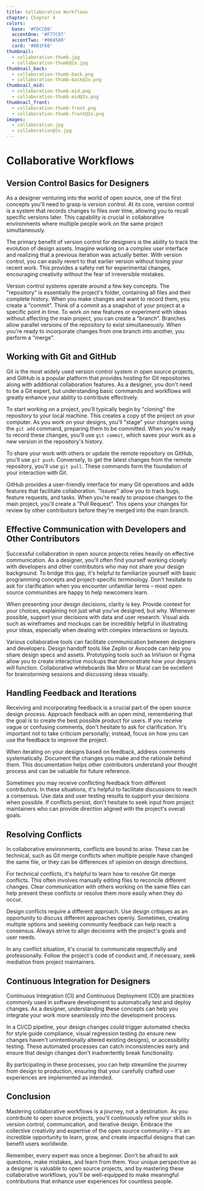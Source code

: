 ```yaml
---
title: Collaborative Workflows
chapter: Chapter 4
colors:
  base: '#FDCCD8'
  accentOne: '#F77C97'
  accentTwo: '#004580'
  card: '#001F60'
thumbnail:
  - collaboration-thumb.jpg
  - collaboration-thumb@2x.jpg
thumbnail_back:
  - collaboration-thumb-back.png
  - collaboration-thumb-back@2x.png
thumbnail_mid:
  - collaboration-thumb-mid.png
  - collaboration-thumb-mid@2x.png
thumbnail_front:
  - collaboration-thumb-front.png
  - collaboration-thumb-front@2x.png
images:
  - collaboration.jpg
  - collaboration@2x.jpg
---
```


# Collaborative Workflows

## Version Control Basics for Designers

As a designer venturing into the world of open source, one of the first concepts you'll need to grasp is version control. At its core, version control is a system that records changes to files over time, allowing you to recall specific versions later. This capability is crucial in collaborative environments where multiple people work on the same project simultaneously.

The primary benefit of version control for designers is the ability to track the evolution of design assets. Imagine working on a complex user interface and realizing that a previous iteration was actually better. With version control, you can easily revert to that earlier version without losing your recent work. This provides a safety net for experimental changes, encouraging creativity without the fear of irreversible mistakes.

Version control systems operate around a few key concepts. The "repository" is essentially the project's folder, containing all files and their complete history. When you make changes and want to record them, you create a "commit". Think of a commit as a snapshot of your project at a specific point in time. To work on new features or experiment with ideas without affecting the main project, you can create a "branch". Branches allow parallel versions of the repository to exist simultaneously. When you're ready to incorporate changes from one branch into another, you perform a "merge".

## Working with Git and GitHub

Git is the most widely used version control system in open source projects, and GitHub is a popular platform that provides hosting for Git repositories along with additional collaboration features. As a designer, you don't need to be a Git expert, but understanding basic commands and workflows will greatly enhance your ability to contribute effectively.

To start working on a project, you'll typically begin by "cloning" the repository to your local machine. This creates a copy of the project on your computer. As you work on your designs, you'll "stage" your changes using the `git add` command, preparing them to be committed. When you're ready to record these changes, you'll use `git commit`, which saves your work as a new version in the repository's history.

To share your work with others or update the remote repository on GitHub, you'll use `git push`. Conversely, to get the latest changes from the remote repository, you'll use `git pull`. These commands form the foundation of your interaction with Git.

GitHub provides a user-friendly interface for many Git operations and adds features that facilitate collaboration. "Issues" allow you to track bugs, feature requests, and tasks. When you're ready to propose changes to the main project, you'll create a "Pull Request". This opens your changes for review by other contributors before they're merged into the main branch.

## Effective Communication with Developers and Other Contributors

Successful collaboration in open source projects relies heavily on effective communication. As a designer, you'll often find yourself working closely with developers and other contributors who may not share your design background. To bridge this gap, it's helpful to familiarize yourself with basic programming concepts and project-specific terminology. Don't hesitate to ask for clarification when you encounter unfamiliar terms – most open source communities are happy to help newcomers learn.

When presenting your design decisions, clarity is key. Provide context for your choices, explaining not just what you've designed, but why. Whenever possible, support your decisions with data and user research. Visual aids such as wireframes and mockups can be incredibly helpful in illustrating your ideas, especially when dealing with complex interactions or layouts.

Various collaborative tools can facilitate communication between designers and developers. Design handoff tools like Zeplin or Avocode can help you share design specs and assets. Prototyping tools such as InVision or Figma allow you to create interactive mockups that demonstrate how your designs will function. Collaborative whiteboards like Miro or Mural can be excellent for brainstorming sessions and discussing ideas visually.

## Handling Feedback and Iterations

Receiving and incorporating feedback is a crucial part of the open source design process. Approach feedback with an open mind, remembering that the goal is to create the best possible product for users. If you receive vague or confusing comments, don't hesitate to ask for clarification. It's important not to take criticism personally; instead, focus on how you can use the feedback to improve the project.

When iterating on your designs based on feedback, address comments systematically. Document the changes you make and the rationale behind them. This documentation helps other contributors understand your thought process and can be valuable for future reference.

Sometimes you may receive conflicting feedback from different contributors. In these situations, it's helpful to facilitate discussions to reach a consensus. Use data and user testing results to support your decisions when possible. If conflicts persist, don't hesitate to seek input from project maintainers who can provide direction aligned with the project's overall goals.

## Resolving Conflicts

In collaborative environments, conflicts are bound to arise. These can be technical, such as Git merge conflicts when multiple people have changed the same file, or they can be differences of opinion on design directions.

For technical conflicts, it's helpful to learn how to resolve Git merge conflicts. This often involves manually editing files to reconcile different changes. Clear communication with others working on the same files can help prevent these conflicts or resolve them more easily when they do occur.

Design conflicts require a different approach. Use design critiques as an opportunity to discuss different approaches openly. Sometimes, creating multiple options and seeking community feedback can help reach a consensus. Always strive to align decisions with the project's goals and user needs.

In any conflict situation, it's crucial to communicate respectfully and professionally. Follow the project's code of conduct and, if necessary, seek mediation from project maintainers.

## Continuous Integration for Designers

Continuous Integration (CI) and Continuous Deployment (CD) are practices commonly used in software development to automatically test and deploy changes. As a designer, understanding these concepts can help you integrate your work more seamlessly into the development process.

In a CI/CD pipeline, your design changes could trigger automated checks for style guide compliance, visual regression testing (to ensure new changes haven't unintentionally altered existing designs), or accessibility testing. These automated processes can catch inconsistencies early and ensure that design changes don't inadvertently break functionality.

By participating in these processes, you can help streamline the journey from design to production, ensuring that your carefully crafted user experiences are implemented as intended.

## Conclusion

Mastering collaborative workflows is a journey, not a destination. As you contribute to open source projects, you'll continuously refine your skills in version control, communication, and iterative design. Embrace the collective creativity and expertise of the open source community – it's an incredible opportunity to learn, grow, and create impactful designs that can benefit users worldwide.

Remember, every expert was once a beginner. Don't be afraid to ask questions, make mistakes, and learn from them. Your unique perspective as a designer is valuable to open source projects, and by mastering these collaborative workflows, you'll be well-equipped to make meaningful contributions that enhance user experiences for countless people.
